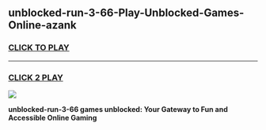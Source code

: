 
## unblocked-run-3-66-Play-Unblocked-Games-Online-azank
<h3>
<a href="https://premium76.site?title=unblocked-run-3-66&ref=25A">CLICK TO PLAY</a></h3>
<hr>

<h3>
<a href="https://premium76.site?title=unblocked-run-3-66&ref=25A">CLICK 2 PLAY</a>
  
</h3>

<a href="https://premium76.site?title=unblocked-run-3-66&ref=25A"><img src="https://clearcache.store/games.png"></a>


**unblocked-run-3-66 games unblocked: Your Gateway to Fun and Accessible Online Gaming**
